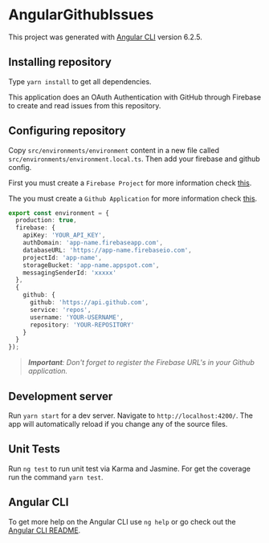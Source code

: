 # AngularGithubIssues

This project was generated with [Angular CLI](https://github.com/angular/angular-cli) version 6.2.5.

## Installing repository

Type `yarn install` to get all dependencies.

This application does an OAuth Authentication with GitHub through Firebase to create and read issues from this repository.

## Configuring repository

Copy `src/environments/environment` content in a new file called `src/environments/environment.local.ts`. Then add your firebase and github config.

First you must create a `Firebase Project` for more information check [this](https://firebase.google.com/docs/web/setup?authuser=0).

The you must create a `Github Application` for more information check [this](https://developer.github.com/apps/building-github-apps/creating-a-github-app/).

```typescript
export const environment = {
  production: true,
  firebase: {
    apiKey: 'YOUR_API_KEY',
    authDomain: 'app-name.firebaseapp.com',
    databaseURL: 'https://app-name.firebaseio.com',
    projectId: 'app-name',
    storageBucket: 'app-name.appspot.com',
    messagingSenderId: 'xxxxx'
  },
  {
    github: {
      github: 'https://api.github.com',
      service: 'repos',
      username: 'YOUR-USERNAME',
      repository: 'YOUR-REPOSITORY'
    }
  }
});
```

> _**Important**: Don't forget to register the Firebase URL's in your Github application._

## Development server

Run `yarn start` for a dev server. Navigate to `http://localhost:4200/`. The app will automatically reload if you change any of the source files.

## Unit Tests

Run `ng test` to run unit test via Karma and Jasmine. For get the coverage run the command `yarn test`.

## Angular CLI

To get more help on the Angular CLI use `ng help` or go check out the [Angular CLI README](https://github.com/angular/angular-cli/blob/master/README.md).
